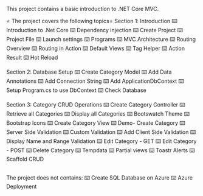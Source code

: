 This project contains a basic introduction to .NET Core MVC. 

⭐️ The project covers the following topics⭐️
Section 1: Introduction
⌨️ Introduction to .Net Core
⌨️ Dependency injection
⌨️ Create Project
⌨️ Project File
⌨️ Launch settings
⌨️ Programs
⌨️ MVC Architecture
⌨️ Routing Overview
⌨️ Routing in Action
⌨️ Default Views
⌨️ Tag Helper
⌨️ Action Result
⌨️ Hot Reload

Section 2: Database Setup 
⌨️ Create Category Model
⌨️ Add Data Annotations
⌨️ Add Connection String
⌨️ Add ApplicationDbContext
⌨️ Setup Program.cs to use DbContext
⌨️ Check Database

Section 3: Category CRUD Operations
⌨️ Create Category Controller
⌨️ Retrieve all Categories 
⌨️ Display all Categories
⌨️ Bootswatch Theme
⌨️ Bootstrap Icons
⌨️ Create Category View
⌨️ Demo- Create Category 
⌨️ Server Side Validation
⌨️ Custom Validation
⌨️ Add Client Side Validation
⌨️ Display Name and Range Validation
⌨️ Edit Category - GET
⌨️ Edit Category - POST
⌨️ Delete Category 
⌨️ Tempdata
⌨️ Partial views
⌨️ Toastr Alerts 
⌨️ Scaffold CRUD

<br/>
The project does not contains:
⌨️ Create SQL Database on Azure
⌨️ Azure Deployment

